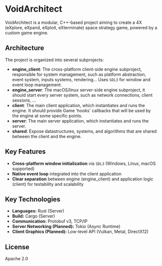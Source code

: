 # VoidArchitect

VoidArchitect is a modular, C++-based project aiming to create a 4X (eXplore, eXpand, eXploit, eXterminate) space strategy game, powered by a custom game engine.

## Architecture

The project is organized into several subprojects:

- **engine_client**: The cross-platform client-side engine subproject, responsible for system management, such as platform abstraction, event system, inputs systems, rendering... Uses `SDL3` for window and event loop management.
- **engine_server**: The macOS/linux server-side engine subproject, it should start every server system, such as network connections, client sessions, ...
- **client**: The main client application, which instantiates and runs the engine. It should provide Game 'hooks' callbacks that will be used by the engine at some specific points. 
- **server**: The main server application, which instantiates and runs the server.
- **shared**: Expose datastructures, systems, and algorithms that are shared between the client and the engine.

## Key Features

- **Cross-platform window initialization** via `SDL3` (Windows, Linux, macOS supported)
- **Native event loop** integrated into the client application
- **Clear separation** between engine (engine_client) and application logic (client) for testability and scalability

## Key Technologies

- **Languages:** Rust (Server)
- **Build:** Cargo (Server)
- **Communication:** Protobuf v3, TCP/IP
- **Server Networking (Planned):** Tokio (Async Runtime)
- **Client Graphics (Planned):** Low-level API (Vulkan, Metal, DirectX12)

## License
Apache 2.0